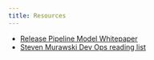 ```yaml
---
title: Resources
---
```


* [Release Pipeline Model Whitepaper](site.asset-base-url/The%20Release%20Pipeline%20Model.pdf)
* [Steven Murawski Dev Ops reading list](http://stevenmurawski.com/devops-reading-list/)